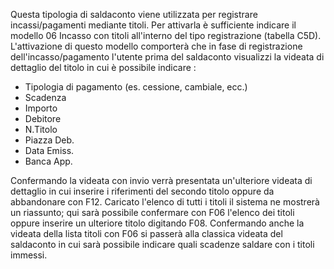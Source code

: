Questa tipologia di saldaconto viene utilizzata per registrare incassi/pagamenti mediante titoli. Per attivarla è sufficiente indicare il modello 06 Incasso con titoli all'interno del tipo registrazione (tabella C5D).
L'attivazione di questo modello comporterà che in fase di registrazione dell'incasso/pagamento l'utente prima del saldaconto visualizzi la videata di dettaglio del titolo in cui è possibile indicare : 
 * Tipologia di pagamento (es. cessione, cambiale, ecc.)
 * Scadenza
 * Importo
 * Debitore
 * N.Titolo
 * Piazza Deb.
 * Data Emiss.
 * Banca App.

Confermando la videata con invio verrà presentata un'ulteriore videata di dettaglio in cui inserire i riferimenti del secondo titolo oppure da abbandonare con F12.
Caricato l'elenco di tutti i titoli il sistema ne mostrerà un riassunto; qui sarà possibile confermare con F06 l'elenco dei titoli oppure inserire un ulteriore titolo digitando F08.
Confermando anche la videata della lista titoli con F06 si passerà alla classica videata del saldaconto in cui sarà possibile indicare quali scadenze saldare con i titoli immessi.
